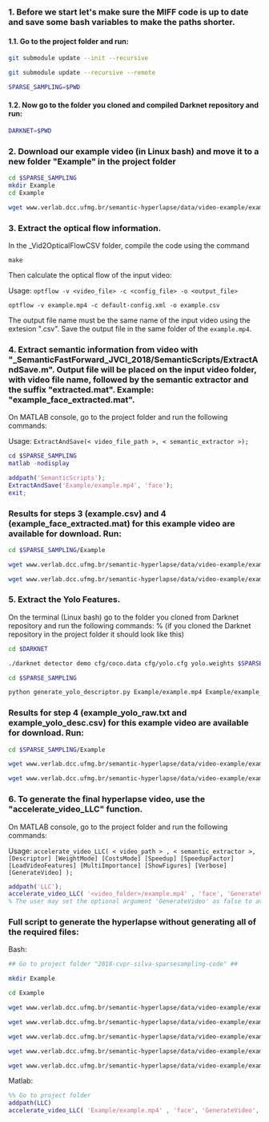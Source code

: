 ### 1. Before we start let's make sure the MIFF code is up to date and save some bash variables to make the paths shorter.

#### 1.1. Go to the project folder and run:
```bash
git submodule update --init --recursive

git submodule update --recursive --remote

SPARSE_SAMPLING=$PWD
```

#### 1.2. Now go to the folder you cloned and compiled Darknet repository and run:
```bash
DARKNET=$PWD
```

### 2. Download our example video (in Linux bash) and move it to a new folder "Example" in the project folder
```bash
cd $SPARSE_SAMPLING
mkdir Example
cd Example

wget www.verlab.dcc.ufmg.br/semantic-hyperlapse/data/video-example/example.mp4
```

### 3. Extract the optical flow information. 

In the _Vid2OpticalFlowCSV folder, compile the code using the command
```
make
```

Then calculate the optical flow of the input video:

Usage: `optflow -v <video_file> -c <config_file> -o <output_file>`
```
optflow -v example.mp4 -c default-config.xml -o example.csv
```

The output file name must be the same name of the input video using the extesion ".csv". Save the output file in the same folder of the `example.mp4`.


### 4. Extract semantic information from video with "_SemanticFastForward_JVCI_2018/SemanticScripts/ExtractAndSave.m". Output file will be placed on the input video folder, with video file name, followed by the semantic extractor and the suffix "extracted.mat". Example: "example_face_extracted.mat".

On MATLAB console, go to the project folder and run the following commands:

Usage: `ExtractAndSave(< video_file_path >, < semantic_extractor >);`
```matlab
cd $SPARSE_SAMPLING
matlab -nodisplay

addpath('SemanticScripts');
ExtractAndSave('Example/example.mp4', 'face');
exit;
```

### Results for steps 3 (example.csv) and 4 (example_face_extracted.mat) for this example video are available for download. Run:

```bash
cd $SPARSE_SAMPLING/Example

wget www.verlab.dcc.ufmg.br/semantic-hyperlapse/data/video-example/example.csv

wget www.verlab.dcc.ufmg.br/semantic-hyperlapse/data/video-example/example_face_extracted.mat
```

### 5. Extract the Yolo Features.

On the terminal (Linux bash) go to the folder you cloned from Darknet repository and run the following commands:
% (if you cloned the Darknet repository in the project folder it should look like this)

```bash
cd $DARKNET

./darknet detector demo cfg/coco.data cfg/yolo.cfg yolo.weights $SPARSE_SAMPLING/Example/example.mp4 $SPARSE_SAMPLING/Example/example_yolo_raw.txt

cd $SPARSE_SAMPLING

python generate_yolo_descriptor.py Example/example.mp4 Example/example_yolo_raw.txt Example/example_yolo_desc.csv
```

### Results for step 4 (example_yolo_raw.txt and example_yolo_desc.csv) for this example video are available for download. Run:

```bash
cd $SPARSE_SAMPLING/Example

wget www.verlab.dcc.ufmg.br/semantic-hyperlapse/data/video-example/example_yolo_raw.txt

wget www.verlab.dcc.ufmg.br/semantic-hyperlapse/data/video-example/example_yolo_desc.csv
```

### 6. To generate the final hyperlapse video, use the "accelerate_video_LLC" function.

On MATLAB console, go to the project folder and run the following commands:

Usage: `accelerate_video_LLC( < video_path > , < semantic_extractor >, [Descriptor] [WeightMode] [CostsMode] [Speedup] [SpeedupFactor] [LoadVideoFeatures] [MultiImportance] [ShowFigures] [Verbose] [GenerateVideo] );`

```matlab
addpath('LLC');
accelerate_video_LLC( '<video_folder>/example.mp4' , 'face', 'GenerateVideo', false);
% The user may set the optional argument 'GenerateVideo' as false to avoid generate the output video during the search.
```

### Full script to generate the hyperlapse without generating all of the required files:

Bash:
```bash
## Go to project folder "2018-cvpr-silva-sparsesampling-code" ##

mkdir Example

cd Example

wget www.verlab.dcc.ufmg.br/semantic-hyperlapse/data/video-example/example.mp4

wget www.verlab.dcc.ufmg.br/semantic-hyperlapse/data/video-example/example.csv

wget www.verlab.dcc.ufmg.br/semantic-hyperlapse/data/video-example/example_face_extracted.mat

wget www.verlab.dcc.ufmg.br/semantic-hyperlapse/data/video-example/example_yolo_raw.txt

wget www.verlab.dcc.ufmg.br/semantic-hyperlapse/data/video-example/example_yolo_desc.csv
```

Matlab:
```matlab
%% Go to project folder 
addpath(LLC)
accelerate_video_LLC( 'Example/example.mp4' , 'face', 'GenerateVideo', false);
```

